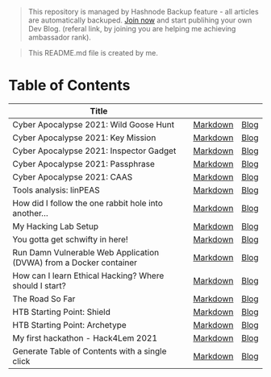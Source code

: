 > This repository is managed by Hashnode Backup feature - all articles are automatically backuped. [Join now](https://blog.cyberethical.me/join) and start publihing your own Dev Blog. (referal link, by joining you are helping me achieving ambassador rank).

>This README.md file is created by me.

# Table of Contents

|Title| ||
|---|---|---|
|Cyber Apocalypse 2021: Wild Goose Hunt|[Markdown](cko2wjhby01q5des1h8cccicv.md) | [Blog](https://blog.cyberethical.me/cyber-apocalypse-2021-wild-goose-hunt)
|Cyber Apocalypse 2021: Key Mission|[Markdown](cko8hg9ys01ein8s1gsui7069.md) | [Blog](https://blog.cyberethical.me/cyber-apocalypse-2021-key-mission)
|Cyber Apocalypse 2021: Inspector Gadget|[Markdown](ckodm7kvc0cyzeps16oa7gr2n.md) | [Blog](https://blog.cyberethical.me/cyber-apocalypse-2021-inspector-gadget)
|Cyber Apocalypse 2021: Passphrase|[Markdown](ckoi5iopu0g3bqcs12gl7amlg.md) | [Blog](https://blog.cyberethical.me/cyber-apocalypse-2021-passphrase)
|Cyber Apocalypse 2021: CAAS|[Markdown](ckonw7d3t0drm6ds112ypelbv.md) | [Blog](https://blog.cyberethical.me/cyber-apocalypse-2021-caas)
|Tools analysis: linPEAS|[Markdown](ckos5ch390c3bbws15qzh85bq.md) | [Blog](https://blog.cyberethical.me/linpeas)
|How did I follow the one rabbit hole into another… |[Markdown](ckoxwaea40473eks15bu77rdz.md) | [Blog](https://blog.cyberethical.me/thm-yotjf)
|My Hacking Lab Setup|[Markdown](ckp21wrg70sb9dss19dh1dcof.md) | [Blog](https://blog.cyberethical.me/my-hacking-lab)
|You gotta get schwifty in here!|[Markdown](ckp7uzrns0c6lvws1dzp858pq.md) | [Blog](https://blog.cyberethical.me/writeup-get-schwifty-pickle-rick)
|Run Damn Vulnerable Web Application (DVWA) from a Docker container|[Markdown](ckpc59ov705s4sds1010pcmfl.md) | [Blog](https://blog.cyberethical.me/run-dvwa-from-docker)
|How can I learn Ethical Hacking? Where should I start?|[Markdown](ckpm548nf0qanw9s142t5998c.md) | [Blog](https://blog.cyberethical.me/learn-ethical-hacking)
|The Road So Far|[Markdown](ckpsurggf0eh0bjs19emsfhvf.md) | [Blog](https://blog.cyberethical.me/road-so-far)
|HTB Starting Point: Shield|[Markdown](ckpw4t5zj0cxkzls1cbv61dhe.md) | [Blog](https://blog.cyberethical.me/htb-starting-point-shield)
|HTB Starting Point: Archetype|[Markdown](ckq5tnpa20473t8s19vbdbq9w.md) | [Blog](https://blog.cyberethical.me/htb-starting-point-archetype)
|My first hackathon - Hack4Lem 2021|[Markdown](ckq6xn5td03qwi5s13vd064fl.md) | [Blog](https://blog.cyberethical.me/hack4lem-2021)
|Generate Table of Contents with a single click|[Markdown](ckqbth4s808id48s1hxn7cp8q.md) | [Blog](https://blog.cyberethical.me/single-click-toc)
